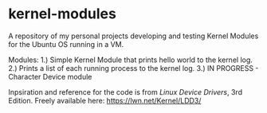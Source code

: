 # kernel-modules

A repository of my personal projects developing and testing Kernel Modules for the Ubuntu OS running in a VM.

Modules:
  1.) Simple Kernel Module that prints hello world to the kernel log.
  2.) Prints a list of each running process to the kernel log.
  3.) IN PROGRESS - Character Device module

Inpsiration and reference for the code is from _Linux Device Drivers_, 3rd Edition. Freely available here: https://lwn.net/Kernel/LDD3/
